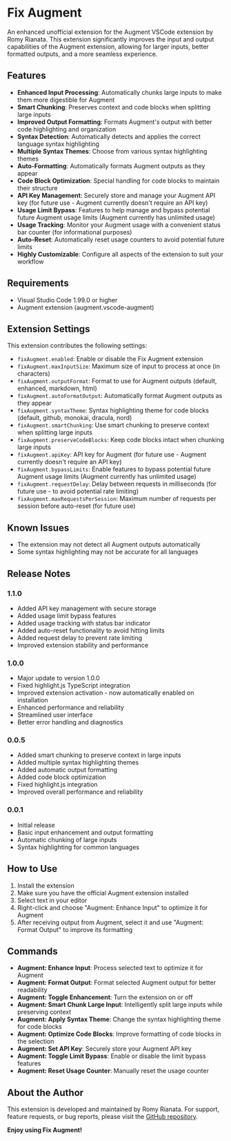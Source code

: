 # Fix Augment

An enhanced unofficial extension for the Augment VSCode extension by Romy Rianata. This extension significantly improves the input and output capabilities of the Augment extension, allowing for larger inputs, better formatted outputs, and a more seamless experience.

## Features

- **Enhanced Input Processing**: Automatically chunks large inputs to make them more digestible for Augment
- **Smart Chunking**: Preserves context and code blocks when splitting large inputs
- **Improved Output Formatting**: Formats Augment's output with better code highlighting and organization
- **Syntax Detection**: Automatically detects and applies the correct language syntax highlighting
- **Multiple Syntax Themes**: Choose from various syntax highlighting themes
- **Auto-Formatting**: Automatically formats Augment outputs as they appear
- **Code Block Optimization**: Special handling for code blocks to maintain their structure
- **API Key Management**: Securely store and manage your Augment API key (for future use - Augment currently doesn't require an API key)
- **Usage Limit Bypass**: Features to help manage and bypass potential future Augment usage limits (Augment currently has unlimited usage)
- **Usage Tracking**: Monitor your Augment usage with a convenient status bar counter (for informational purposes)
- **Auto-Reset**: Automatically reset usage counters to avoid potential future limits
- **Highly Customizable**: Configure all aspects of the extension to suit your workflow

## Requirements

- Visual Studio Code 1.99.0 or higher
- Augment extension (augment.vscode-augment)

## Extension Settings

This extension contributes the following settings:

- `fixAugment.enabled`: Enable or disable the Fix Augment extension
- `fixAugment.maxInputSize`: Maximum size of input to process at once (in characters)
- `fixAugment.outputFormat`: Format to use for Augment outputs (default, enhanced, markdown, html)
- `fixAugment.autoFormatOutput`: Automatically format Augment outputs as they appear
- `fixAugment.syntaxTheme`: Syntax highlighting theme for code blocks (default, github, monokai, dracula, nord)
- `fixAugment.smartChunking`: Use smart chunking to preserve context when splitting large inputs
- `fixAugment.preserveCodeBlocks`: Keep code blocks intact when chunking large inputs
- `fixAugment.apiKey`: API key for Augment (for future use - Augment currently doesn't require an API key)
- `fixAugment.bypassLimits`: Enable features to bypass potential future Augment usage limits (Augment currently has unlimited usage)
- `fixAugment.requestDelay`: Delay between requests in milliseconds (for future use - to avoid potential rate limiting)
- `fixAugment.maxRequestsPerSession`: Maximum number of requests per session before auto-reset (for future use)

## Known Issues

- The extension may not detect all Augment outputs automatically
- Some syntax highlighting may not be accurate for all languages

## Release Notes

### 1.1.0

- Added API key management with secure storage
- Added usage limit bypass features
- Added usage tracking with status bar indicator
- Added auto-reset functionality to avoid hitting limits
- Added request delay to prevent rate limiting
- Improved extension stability and performance

### 1.0.0

- Major update to version 1.0.0
- Fixed highlight.js TypeScript integration
- Improved extension activation - now automatically enabled on installation
- Enhanced performance and reliability
- Streamlined user interface
- Better error handling and diagnostics

### 0.0.5

- Added smart chunking to preserve context in large inputs
- Added multiple syntax highlighting themes
- Added automatic output formatting
- Added code block optimization
- Fixed highlight.js integration
- Improved overall performance and reliability

### 0.0.1

- Initial release
- Basic input enhancement and output formatting
- Automatic chunking of large inputs
- Syntax highlighting for common languages

## How to Use

1. Install the extension
2. Make sure you have the official Augment extension installed
3. Select text in your editor
4. Right-click and choose "Augment: Enhance Input" to optimize it for Augment
5. After receiving output from Augment, select it and use "Augment: Format Output" to improve its formatting

## Commands

- **Augment: Enhance Input**: Process selected text to optimize it for Augment
- **Augment: Format Output**: Format selected Augment output for better readability
- **Augment: Toggle Enhancement**: Turn the extension on or off
- **Augment: Smart Chunk Large Input**: Intelligently split large inputs while preserving context
- **Augment: Apply Syntax Theme**: Change the syntax highlighting theme for code blocks
- **Augment: Optimize Code Blocks**: Improve formatting of code blocks in the selection
- **Augment: Set API Key**: Securely store your Augment API key
- **Augment: Toggle Limit Bypass**: Enable or disable the limit bypass features
- **Augment: Reset Usage Counter**: Manually reset the usage counter

## About the Author

This extension is developed and maintained by Romy Rianata. For support, feature requests, or bug reports, please visit the [GitHub repository](https://github.com/MrXploisLite/fix-augment).

**Enjoy using Fix Augment!**
